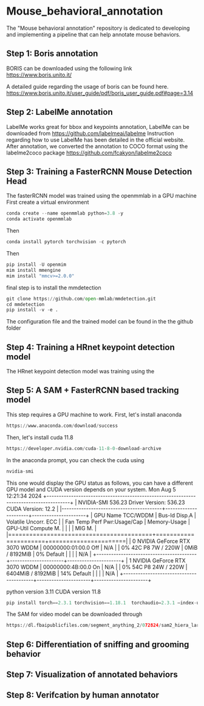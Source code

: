 # Mouse_behavioral_annotation
The "Mouse behavioral annotation" repository is dedicated to developing and implementing a pipeline that can help annotate mouse behaviors.

## Step 1: Boris annotation
BORIS can be downloaded using the following link
https://www.boris.unito.it/

A detailed guide regarding the usage of boris can be found here. 
https://www.boris.unito.it/user_guide/pdf/boris_user_guide.pdf#page=3.14

## Step 2: LabelMe annotation
LabelMe works great for bbox and keypoints annotation, 
LabelMe can be downloaded from https://github.com/labelmeai/labelme
Instruction regarding how to use LabelMe has been detailed in the official website.
After annotation, we converted the annotation to COCO format using the labelme2coco package
https://github.com/fcakyon/labelme2coco


## Step 3: Training a FasterRCNN Mouse Detection Head
The fasterRCNN model was trained using the openmmlab in a GPU machine
First create a virtual environment
```python
conda create --name openmmlab python=3.8 -y
conda activate openmmlab
```
Then 
```python
conda install pytorch torchvision -c pytorch
```
Then 
```python
pip install -U openmim
mim install mmengine
mim install "mmcv>=2.0.0"
```
final step is to install the mmdetection
```python
git clone https://github.com/open-mmlab/mmdetection.git
cd mmdetection
pip install -v -e .
```
The configuration file and the trained model can be found in the the github folder






## Step 4: Training a HRnet keypoint detection model
The HRnet keypoint detection model was training using the 

## Step 5: A SAM + FasterRCNN based tracking model
This step requires a GPU machine to work.
First, let's install anaconda
```python
https://www.anaconda.com/download/success
```
Then, let's install cuda 11.8
```python
https://developer.nvidia.com/cuda-11-8-0-download-archive
```
In the anaconda prompt, you can check the cuda using
```python
nvidia-smi
```
This one would display the GPU status as follows, you can have a different GPU model and CUDA version depends on your system.
Mon Aug  5 12:21:34 2024
+---------------------------------------------------------------------------------------+
| NVIDIA-SMI 536.23                 Driver Version: 536.23       CUDA Version: 12.2     |
|-----------------------------------------+----------------------+----------------------+
| GPU  Name                     TCC/WDDM  | Bus-Id        Disp.A | Volatile Uncorr. ECC |
| Fan  Temp   Perf          Pwr:Usage/Cap |         Memory-Usage | GPU-Util  Compute M. |
|                                         |                      |               MIG M. |
|=========================================+======================+======================|
|   0  NVIDIA GeForce RTX 3070      WDDM  | 00000000:01:00.0 Off |                  N/A |
|  0%   42C    P8               7W / 220W |      0MiB /  8192MiB |      0%      Default |
|                                         |                      |                  N/A |
+-----------------------------------------+----------------------+----------------------+
|   1  NVIDIA GeForce RTX 3070      WDDM  | 00000000:4B:00.0  On |                  N/A |
|  0%   54C    P8              24W / 220W |   6404MiB /  8192MiB |     14%      Default |
|                                         |                      |                  N/A |
+-----------------------------------------+----------------------+----------------------+





python version 3.11
CUDA version 11.8

```python
pip install torch==2.3.1 torchvision==1.18.1  torchaudio=2.3.1 –index-url https://download.pytorch.org/whl/cu118
```

The SAM for video model can be downloaded through 
```python
https://dl.fbaipublicfiles.com/segment_anything_2/072824/sam2_hiera_large.pt
```

## Step 6: Differentiation of sniffing and grooming behavior


## Step 7: Visualization of annotated behaviors 


## Step 8: Verifcation by human annotator
